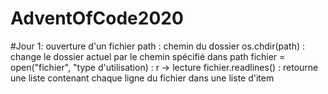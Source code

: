 # AdventOfCode2020

  #Jour 1:
  ouverture d'un fichier
  path : chemin du dossier 
  os.chdir(path) : change le dossier actuel par le chemin spécifié dans path
  fichier = open("fichier", "type d'utilisation) : r -> lecture
  fichier.readlines() : retourne une liste contenant chaque ligne du fichier dans une liste d'item
  
